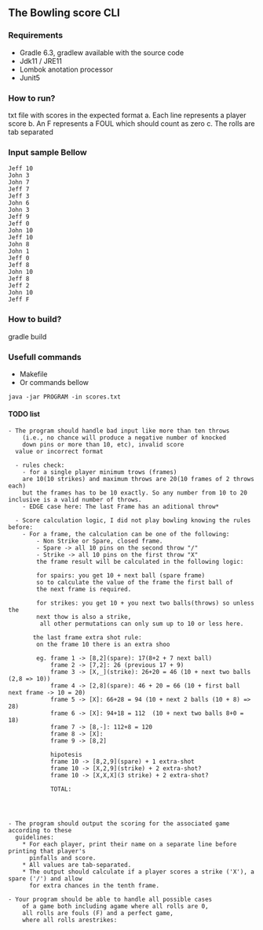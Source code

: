 ## The Bowling score CLI

### Requirements
 - Gradle 6.3, gradlew available with the source code
 - Jdk11 / JRE11
 - Lombok anotation processor
 - Junit5

### How to run?
txt file with scores in the expected format
a. Each line represents a player score
b. An F represents a FOUL which should count as zero
c. The rolls are tab separated

### Input sample Bellow
```
Jeff 10
John 3
John 7
Jeff 7
Jeff 3
John 6
John 3
Jeff 9
Jeff 0
John 10
Jeff 10
John 8
John 1
Jeff 0
Jeff 8
John 10
Jeff 8
Jeff 2
John 10
Jeff F
```

### How to build?
gradle build

### Usefull commands
 - Makefile
 - Or commands bellow
```
java -jar PROGRAM -in scores.txt 
```


#### TODO list

    - The program should handle bad input like more than ten throws 
        (i.e., no chance will produce a negative number of knocked 
        down pins or more than 10, etc), invalid score
      value or incorrect format 
      
      - rules check:
        - for a single player minimum trows (frames) 
        are 10(10 strikes) and maximum throws are 20(10 frames of 2 throws each)
        but the frames has to be 10 exactly. So any number from 10 to 20 inclusive is a valid number of throws.
        - EDGE case here: The last Frame has an aditional throw*
        
      - Score calculation logic, I did not play bowling knowing the rules before:
        - For a frame, the calculation can be one of the following:
            - Non Strike or Spare, closed frame.
            - Spare -> all 10 pins on the second throw "/"
            - Strike -> all 10 pins on the first throw "X"
            the frame result will be calculated in the following logic:
            
            for spairs: you get 10 + next ball (spare frame) 
            so to calculate the value of the frame the first ball of 
            the next frame is required.
            
            for strikes: you get 10 + you next two balls(throws) so unless the 
            next thow is also a strike,
             all other permutations can only sum up to 10 or less here.
             
           the last frame extra shot rule:
            on the frame 10 there is an extra shoo
            
            eg. frame 1 -> [8,2](spare): 17(8+2 + 7 next ball) 
                frame 2 -> [7,2]: 26 (previous 17 + 9)
                frame 3 -> [X,_](strike): 26+20 = 46 (10 + next two balls (2,8 => 10))
                frame 4 -> [2,8](spare): 46 + 20 = 66 (10 + first ball next frame -> 10 = 20)
                frame 5 -> [X]: 66+28 = 94 (10 + next 2 balls (10 + 8) => 28)
                frame 6 -> [X]: 94+18 = 112  (10 + next two balls 8+0 = 18)
                frame 7 -> [8,-]: 112+8 = 120
                frame 8 -> [X]:
                frame 9 -> [8,2]
                
                hipotesis
                frame 10 -> [8,2,9](spare) + 1 extra-shot
                frame 10 -> [X,2,9](strike) + 2 extra-shot?
                frame 10 -> [X,X,X](3 strike) + 2 extra-shot?
                
                TOTAL: 
                
            
            
      
    - The program should output the scoring for the associated game according to these
      guidelines:
        * For each player, print their name on a separate line before printing that player's
          pinfalls and score.
        * All values are tab-separated.
        * The output should calculate if a player scores a strike ('X'), a spare ('/') and allow
          for extra chances in the tenth frame.
          
    - Your program should be able to handle all possible cases 
        of a game both including agame where all rolls are 0, 
        all rolls are fouls (F) and a perfect game, 
        where all rolls arestrikes: